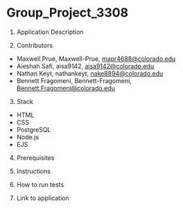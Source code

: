 # Group_Project_3308

1. Application Description

2. Contributors
  - Maxwell Prue, Maxwell-Prue, mapr4688@colorado.edu
  - Aieshah Safi, aisa9142, aisa9142@colorado.edu
  - Nathan Keyt, nathankeyt, nake8894@colorado.edu
  - Bennett Fragomeni, Bennett-Fragomeni, Bennett.Fragomeni@colorado.edu
  
3. Stack
  - HTML
  - CSS
  - PostgreSQL
  - Node.js
  - EJS

4. Prerequisites

5. Instructions

6. How to run tests

7. Link to application
